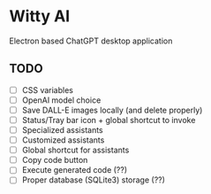 # Witty AI

Electron based ChatGPT desktop application

## TODO

- [ ] CSS variables
- [ ] OpenAI model choice
- [ ] Save DALL-E images locally (and delete properly)
- [ ] Status/Tray bar icon + global shortcut to invoke
- [ ] Specialized assistants
- [ ] Customized assistants
- [ ] Global shortcut for assistants
- [ ] Copy code button
- [ ] Execute generated code (??)
- [ ] Proper database (SQLite3) storage (??)